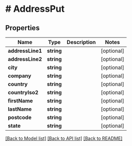 # # AddressPut

## Properties

Name | Type | Description | Notes
------------ | ------------- | ------------- | -------------
**addressLine1** | **string** |  | [optional] 
**addressLine2** | **string** |  | [optional] 
**city** | **string** |  | [optional] 
**company** | **string** |  | [optional] 
**country** | **string** |  | [optional] 
**countryIso2** | **string** |  | [optional] 
**firstName** | **string** |  | [optional] 
**lastName** | **string** |  | [optional] 
**postcode** | **string** |  | [optional] 
**state** | **string** |  | [optional] 

[[Back to Model list]](../../README.md#documentation-for-models) [[Back to API list]](../../README.md#documentation-for-api-endpoints) [[Back to README]](../../README.md)


